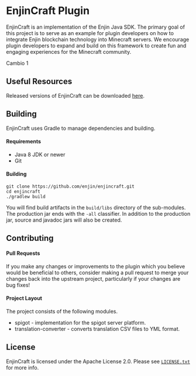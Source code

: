 # EnjinCraft Plugin

EnjinCraft is an implementation of the Enjin Java SDK.
The primary goal of this project is to serve as an example for plugin developers on how to integrate Enjin blockchain technology into Minecraft servers.
We encourage plugin developers to expand and build on this framework to create fun and engaging experiences for the Minecraft community.

Cambio 1

## Useful Resources

Released versions of EnjinCraft can be downloaded [here](../../releases).

## Building

EnjinCraft uses Gradle to manage dependencies and building.

#### Requirements
* Java 8 JDK or newer
* Git

#### Building

```shell script
git clone https://github.com/enjin/enjincraft.git
cd enjincraft
./gradlew build
```

You will find build artifacts in the `build/libs` directory of the sub-modules.
The production jar ends with the `-all` classifier.
In addition to the production jar, source and javadoc jars will also be created.

## Contributing

#### Pull Requests

If you make any changes or improvements to the plugin which you believe would be beneficial to others, consider making a pull request to merge your changes back into the upstream project, particularly if your changes are bug fixes!

#### Project Layout

The project consists of the following modules.

* spigot - implementation for the spigot server platform.
* translation-converter - converts translation CSV files to YML format.

## License

EnjinCraft is licensed under the Apache License 2.0. Please see [`LICENSE.txt`](./LICENSE) for more info.
